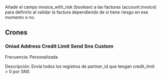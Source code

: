 Añade el campo invoice_with_risk (boolean) a las facturas (account.invoice) para definirlo al validar la factura dependiendo de si tiene riesgo en ese momento o no.

## Crones

### Oniad Address Credit Limit Send Sns Custom

Frecuencia: Personalizada

Descripción: Envía todos los registros de partner_id que tengan credit_limit > 0 por SNS
